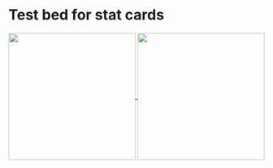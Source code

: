 # Test bed for stat cards
<a href="https://github.com/anuraghazra/github-readme-stats">
  <img 
    height=250 
    align="center" 
    src="https://github-readme-stats.vercel.app/api?username=dat-pudding&custom_title=My&#160Stats&bg_color=90,000000,990000&text_color=990000&icon_color=555555&title_color=888888&border_color=FF0000&border_radius=10&include_all_commits=true&show=prs_merged_percentage&hide=rank,stars,prs,contribs&hide_rank=true&card_width=250"
    />
</a>
<a href="https://github.com/anuraghazra/github-readme-stats">
  <img 
    height=250 
    align="center" 
    src="https://github-readme-stats.vercel.app/api/top-langs?username=dat-pudding&layout=compact&bg_color=90,000000,990000&text_color=990000&icon_color=555555&title_color=888888&border_color=FF0000&border_radius=10&custom_title=My&#160Favourite&#160Languages&exclude_repo=DLLmaker&bold_text=true&card_width=250" 
  />
</a>

<!--
**Dat-Pudding/Dat-Pudding** is a ✨ _special_ ✨ repository because its `README.md` (this file) appears on your GitHub profile.
- 🔭 I’m currently working on ...
- 🌱 I’m currently learning ...
- 📫 How to reach me: ...

[![My GitHub stats](https://github-readme-stats.vercel.app/api?username=)](https://github.com/dat-pudding/github-readme-stats)
-->
